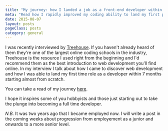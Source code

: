 ```yaml
---
title: "My journey: how I landed a job as a front-end developer within 7 months"
meta: "Read how I rapidly improved my coding ability to land my first programming role within 7 months"
date: 2015-08-07
layout: posts
pageClass: posts
category: general
---
```


I was recently interviewed by [Treehouse](http://teamtreehouse.com/).  If you haven't already heard of 
them they're one of the largest online coding schools in the industry, Treehouse is the resource I used right from the beginning and I'd recommend them as the best introduction to web development you'll find online.
In my interview I talk about how I came to discover web development and how I was able to land my 
first time role as a developer within 7 months starting almost from scratch.

You can take a read of my journey [here](http://blog.teamtreehouse.com/robert-relied-treehouse-became-full-time-front-end-developer).

I hope it inspires some of you hobbyists and those just starting out to take the plunge into becoming 
a full time developer.

*N.B.* It was two years ago that I became employed now. I will write a post in the coming weeks about progression from employement as a junior and onwards to a more senior level.
